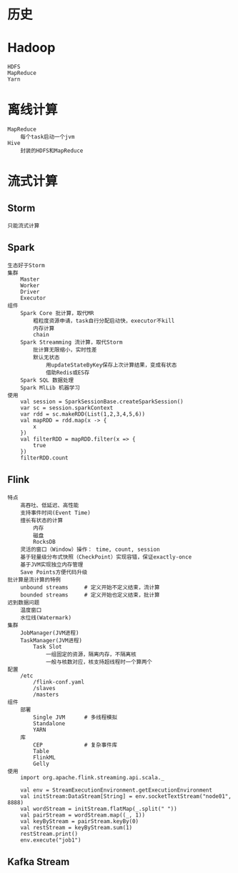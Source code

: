 # 历史

# Hadoop
	HDFS
	MapReduce
	Yarn
# 离线计算
	MapReduce
		每个task启动一个jvm
	Hive
		封装的HDFS和MapReduce
# 流式计算
## Storm
	只能流式计算
## Spark
	生态好于Storm
	集群
		Master
		Worker
		Driver
		Executor	
	组件
		Spark Core 批计算，取代MR
			粗粒度资源申请，task自行分配启动快，executor不kill
			内存计算
			chain
		Spark Streamming 流计算，取代Storm
			批计算无限缩小，实时性差
			默认无状态
				用updateStateByKey保存上次计算结果，变成有状态
				借助Redis或ES存
		Spark SQL 数据处理
		Spark MlLib 机器学习
	使用
		val session = SparkSessionBase.createSparkSession()
		var sc = session.sparkContext
		var rdd = sc.makeRDD(List(1,2,3,4,5,6))
		val mapRDD = rdd.map(x -> {
			x
		})
		val filterRDD = mapRDD.filter(x => {
			true
		})
		filterRDD.count
## Flink	
	特点
		高吞吐、低延迟、高性能
		支持事件时间(Event Time)
		擅长有状态的计算	
			内存
			磁盘
			RocksDB
		灵活的窗口（Window）操作： time, count, session
		基于轻量级分布式快照（CheckPoint）实现容错，保证exactly-once
		基于JVM实现独立内存管理
		Save Points方便代码升级
	批计算是流计算的特例
		unbound streams		# 定义开始不定义结束，流计算
		bounded streams		# 定义开始也定义结束，批计算
	迟到数据问题
		温度窗口
		水位线(Watermark)
	集群
		JobManager(JVM进程)
		TaskManager(JVM进程)
			Task Slot	
				一组固定的资源，隔离内存，不隔离核
				一般与核数对应，核支持超线程时一个算两个
	配置
		/etc
			/flink-conf.yaml
			/slaves
			/masters
	组件
		部署
			Single JVM		# 多线程模拟
			Standalone
			YARN	
		库
			CEP				# 复杂事件库
			Table
			FlinkML
			Gelly
	使用
		import org.apache.flink.streaming.api.scala._

		val env = StreamExecutionEnvironment.getExecutionEnvironment
		val initStream:DataStream[String] = env.socketTextStream("node01", 8888)
		val wordStream = initStream.flatMap(_.split(" "))
		val pairStream = wordStream.map((_, 1))
		val keyByStream = pairStream.keyBy(0)
		val restStream = keyByStream.sum(1)
		restStream.print()
		env.execute("job1")
## Kafka Stream